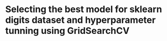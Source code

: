 # **Selecting the best model for sklearn digits dataset and hyperparameter tunning using GridSearchCV**

